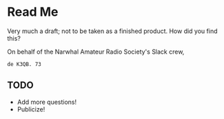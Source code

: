 # Read Me

Very much a draft; not to be taken as a finished product. How did you find this?

On behalf of the Narwhal Amateur Radio Society's Slack crew,

`de K3QB. 73`

## TODO

- Add more questions!
- Publicize!
